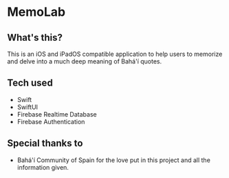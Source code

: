 # MemoLab

## What's this?
This is an iOS and iPadOS compatible application to help users to memorize and delve into a much deep meaning of Bahá'í quotes.

## Tech used
* Swift
* SwiftUI
* Firebase Realtime Database
* Firebase Authentication

## Special thanks to
* Bahá'í Community of Spain for the love put in this project and all the information given.

